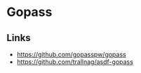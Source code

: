 # Gopass

## Links

* <https://github.com/gopasspw/gopass>
* <https://github.com/trallnag/asdf-gopass>

